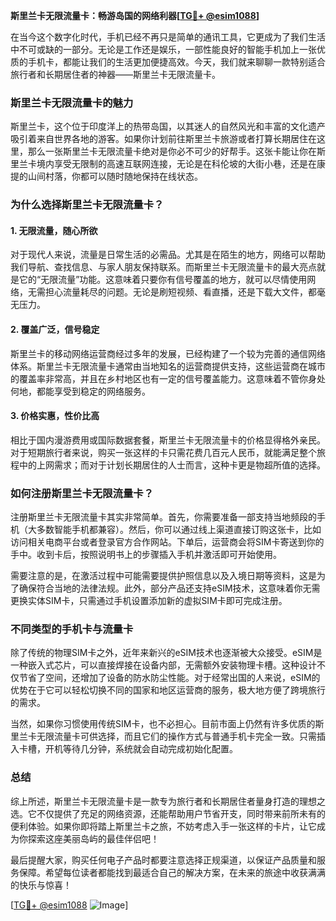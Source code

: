 **斯里兰卡无限流量卡：畅游岛国的网络利器[[TG💪+ @esim1088](https://t.me/s/esim1088)]**

在当今这个数字化时代，手机已经不再只是简单的通讯工具，它更成为了我们生活中不可或缺的一部分。无论是工作还是娱乐，一部性能良好的智能手机加上一张优质的手机卡，都能让我们的生活更加便捷高效。今天，我们就来聊聊一款特别适合旅行者和长期居住者的神器——斯里兰卡无限流量卡。

### 斯里兰卡无限流量卡的魅力

斯里兰卡，这个位于印度洋上的热带岛国，以其迷人的自然风光和丰富的文化遗产吸引着来自世界各地的游客。如果你计划前往斯里兰卡旅游或者打算长期居住在这里，那么一张斯里兰卡无限流量卡绝对是你必不可少的好帮手。这张卡能让你在斯里兰卡境内享受无限制的高速互联网连接，无论是在科伦坡的大街小巷，还是在康提的山间村落，你都可以随时随地保持在线状态。

### 为什么选择斯里兰卡无限流量卡？

#### 1. **无限流量，随心所欲**
   对于现代人来说，流量是日常生活的必需品。尤其是在陌生的地方，网络可以帮助我们导航、查找信息、与家人朋友保持联系。而斯里兰卡无限流量卡的最大亮点就是它的“无限流量”功能。这意味着只要你有信号覆盖的地方，就可以尽情使用网络，无需担心流量耗尽的问题。无论是刷短视频、看直播，还是下载大文件，都毫无压力。

#### 2. **覆盖广泛，信号稳定**
   斯里兰卡的移动网络运营商经过多年的发展，已经构建了一个较为完善的通信网络体系。斯里兰卡无限流量卡通常由当地知名的运营商提供支持，这些运营商在城市的覆盖率非常高，并且在乡村地区也有一定的信号覆盖能力。这意味着不管你身处何地，都能享受到稳定的网络服务。

#### 3. **价格实惠，性价比高**
   相比于国内漫游费用或国际数据套餐，斯里兰卡无限流量卡的价格显得格外亲民。对于短期旅行者来说，购买一张这样的卡只需花费几百元人民币，就能满足整个旅程中的上网需求；而对于计划长期居住的人士而言，这种卡更是物超所值的选择。

### 如何注册斯里兰卡无限流量卡？

注册斯里兰卡无限流量卡其实非常简单。首先，你需要准备一部支持当地频段的手机（大多数智能手机都兼容）。然后，你可以通过线上渠道直接订购这张卡，比如访问相关电商平台或者登录官方合作网站。下单后，运营商会将SIM卡寄送到你的手中。收到卡后，按照说明书上的步骤插入手机并激活即可开始使用。

需要注意的是，在激活过程中可能需要提供护照信息以及入境日期等资料，这是为了确保符合当地的法律法规。此外，部分产品还支持eSIM技术，这意味着你无需更换实体SIM卡，只需通过手机设置添加新的虚拟SIM卡即可完成注册。

### 不同类型的手机卡与流量卡

除了传统的物理SIM卡之外，近年来新兴的eSIM技术也逐渐被大众接受。eSIM是一种嵌入式芯片，可以直接焊接在设备内部，无需额外安装物理卡槽。这种设计不仅节省了空间，还增加了设备的防水防尘性能。对于经常出国的人来说，eSIM的优势在于它可以轻松切换不同的国家和地区运营商的服务，极大地方便了跨境旅行的需求。

当然，如果你习惯使用传统SIM卡，也不必担心。目前市面上仍然有许多优质的斯里兰卡无限流量卡可供选择，而且它们的操作方式与普通手机卡完全一致。只需插入卡槽，开机等待几分钟，系统就会自动完成初始化配置。

### 总结

综上所述，斯里兰卡无限流量卡是一款专为旅行者和长期居住者量身打造的理想之选。它不仅提供了充足的网络资源，还能帮助用户节省开支，同时带来前所未有的便利体验。如果你即将踏上斯里兰卡之旅，不妨考虑入手一张这样的卡片，让它成为你探索这座美丽岛屿的最佳伴侣吧！

最后提醒大家，购买任何电子产品时都要注意选择正规渠道，以保证产品质量和服务保障。希望每位读者都能找到最适合自己的解决方案，在未来的旅途中收获满满的快乐与惊喜！

[[TG💪+ @esim1088](https://t.me/s/esim1088) ![Image](https://i.postimg.cc/4NQfJmqS/Snipaste-2025-05-13-00-14-12.png)]
